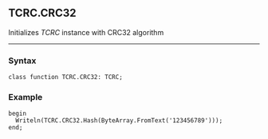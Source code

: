 ## TCRC.CRC32

Initializes *TCRC* instance with CRC32 algorithm

---

### Syntax
```delphi
class function TCRC.CRC32: TCRC;
```

### Example
```delphi
begin
  Writeln(TCRC.CRC32.Hash(ByteArray.FromText('123456789')));
end;
```

